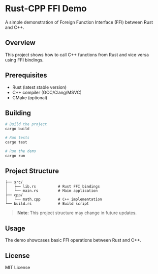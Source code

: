 # Rust-CPP FFI Demo

A simple demonstration of Foreign Function Interface (FFI) between Rust and C++.

## Overview

This project shows how to call C++ functions from Rust and vice versa using FFI bindings.

## Prerequisites

- Rust (latest stable version)
- C++ compiler (GCC/Clang/MSVC)
- CMake (optional)

## Building

```bash
# Build the project
cargo build

# Run tests
cargo test

# Run the demo
cargo run
```

## Project Structure

```
├── src/
│   ├── lib.rs          # Rust FFI bindings
│   └── main.rs         # Main application
├── cpp/
│   └── math.cpp        # C++ implementation
└── build.rs            # Build script
```

> **Note**: This project structure may change in future updates.

## Usage

The demo showcases basic FFI operations between Rust and C++.

## License

MIT License